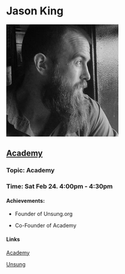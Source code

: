 # Jason King

![Jason-King](https://github.com/Alexstang/PanamaGlass-Speakers-list/blob/master/jason-king.jpg)

## [Academy](https://www.academytoken.com/index.html#token)

### Topic: Academy

### Time: Sat Feb 24. 4:00pm - 4:30pm

#### Achievements:

 * Founder of Unsung.org
 
 * Co-Founder of Academy
 
#### Links 
 
 [Academy](https://www.academytoken.com/index.html#token)
 
 [Unsung](http://www.unsung.org/)
 
